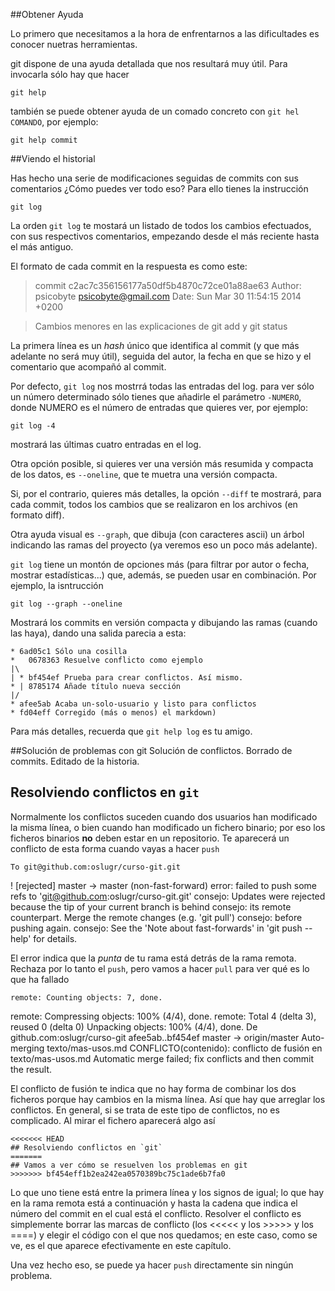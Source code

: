 ##Obtener Ayuda

Lo primero que necesitamos a la hora de enfrentarnos a las dificultades es conocer nuetras herramientas.

git dispone de una ayuda detallada que nos resultará muy útil. Para invocarla sólo hay que hacer 

`git help`

también se puede obtener ayuda de un comado concreto con `git hel COMANDO`, por ejemplo:

`git help commit`


##Viendo el historial

Has hecho una serie de modificaciones seguidas de commits con sus comentarios ¿Cómo puedes ver todo eso? Para ello tienes la instrucción

`git log`

La orden `git log` te mostará un listado de todos los cambios efectuados, con sus respectivos comentarios, empezando desde el más reciente hasta el más antiguo.

El formato de cada commit en la respuesta es como este:

> commit c2ac7c356156177a50df5b4870c72ce01a88ae63
> Author: psicobyte <psicobyte@gmail.com>
> Date:   Sun Mar 30 11:54:15 2014 +0200

>    Cambios menores en las explicaciones de git add y git status

La primera línea es un *hash* único que identifica al commit (y que más adelante no será muy útil), seguida del autor, la fecha en que se hizo y el comentario que acompañó al commit. 

Por defecto, `git log` nos mostrrá todas las entradas del log. para ver sólo un número determinado sólo tienes que añadirle el parámetro `-NUMERO`, donde NUMERO es el número de entradas que quieres ver, por ejemplo:

`git log -4`

mostrará las últimas cuatro entradas en el log.

Otra opción posible, si quieres ver una versión más resumida y compacta de los datos, es `--oneline`, que te muetra una versión compacta.

Si, por el contrario, quieres más detalles, la opción `--diff` te mostrará, para cada commit, todos los cambios que se realizaron en los archivos (en formato diff).

Otra ayuda visual es `--graph`, que dibuja (con caracteres ascii) un árbol indicando las ramas del proyecto (ya veremos eso un poco más adelante).

`git log` tiene un montón de opciones más (para filtrar por autor o fecha, mostrar estadísticas...) que, además, se pueden usar en combinación. Por ejemplo, la isntrucción

`git log --graph --oneline` 

Mostrará los commits en versión compacta y dibujando las ramas (cuando las haya), dando una salida parecia a esta:

```
* 6ad05c1 Sólo una cosilla
*   0678363 Resuelve conflicto como ejemplo
|\  
| * bf454ef Prueba para crear conflictos. Así mismo.
* | 8785174 Añade título nueva sección
|/  
* afee5ab Acaba un-solo-usuario y listo para conflictos
* fd04eff Corregido (más o menos) el markdown)
```

Para más detalles, recuerda que `git help log` es tu amigo.

##Solución de problemas con git
Solución de conflictos. Borrado de commits. Editado de la historia.

## Resolviendo conflictos en `git`
	
Normalmente los conflictos suceden cuando dos usuarios han modificado
    la misma línea, o bien cuando han modificado un fichero binario;
    por eso los ficheros binarios **no** deben estar en un
    repositorio. Te aparecerá un conflicto de esta forma cuando vayas
    a hacer `push`
	
	To git@github.com:oslugr/curso-git.git
 ! [rejected]        master -> master (non-fast-forward)
error: failed to push some refs to 'git@github.com:oslugr/curso-git.git'
consejo: Updates were rejected because the tip of your current branch is behind
consejo: its remote counterpart. Merge the remote changes (e.g. 'git pull')
consejo: before pushing again.
consejo: See the 'Note about fast-forwards' in 'git push --help' for details.

El error indica que la *punta* de tu rama está detrás de la rama
remota. Rechaza por lo tanto el `push`, pero vamos a hacer `pull` para
ver qué es lo que ha fallado
	
	remote: Counting objects: 7, done.
remote: Compressing objects: 100% (4/4), done.
remote: Total 4 (delta 3), reused 0 (delta 0)
Unpacking objects: 100% (4/4), done.
De github.com:oslugr/curso-git
   afee5ab..bf454ef  master     -> origin/master
Auto-merging texto/mas-usos.md
CONFLICTO(contenido): conflicto de fusión en texto/mas-usos.md
Automatic merge failed; fix conflicts and then commit the result.

El conflicto de fusión te indica que no hay forma de combinar los dos
ficheros porque hay cambios en la misma línea. Así que hay que
arreglar los conflictos. En general, si se trata de este tipo de
conflictos, no es complicado. Al mirar el fichero aparecerá algo así
	
    <<<<<<< HEAD
    ## Resolviendo conflictos en `git`
    =======
    ## Vamos a ver cómo se resuelven los problemas en git
    >>>>>>> bf454eff1b2ea242ea0570389bc75c1ade6b7fa0

Lo que uno tiene está entre la primera línea y los signos de igual; lo
que hay en la rama remota está a continuación y hasta la cadena que
indica el número del commit en el cual está el conflicto. Resolver el
conflicto es simplemente borrar las marcas de conflicto (los <<<<< y
los >>>>> y los ====) y elegir el código con el que nos quedamos; en
este caso, como se ve, es el que aparece efectivamente en este
capítulo.

Una vez hecho eso, se puede ya hacer `push` directamente sin ningún
problema. 
